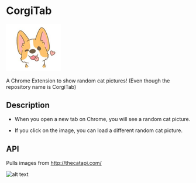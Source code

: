 # CorgiTab
<img src="https://github.com/kimberlyz/CorgiTab/blob/master/corgi.jpg" alt="CorgiTab Logo" width="150"> 

A Chrome Extension to show random cat pictures! (Even though the repository name is CorgiTab)

## Description
* When you open a new tab on Chrome, you will see a random cat picture. 

* If you click on the image, you can load a different random cat picture.

## API

Pulls images from <http://thecatapi.com/>

![alt text][catApiImg]

[catApiImg]: http://thecatapi.com/api/images/get?format=src&type=gif "Random Cat Gif from TheCatAPI.com"
